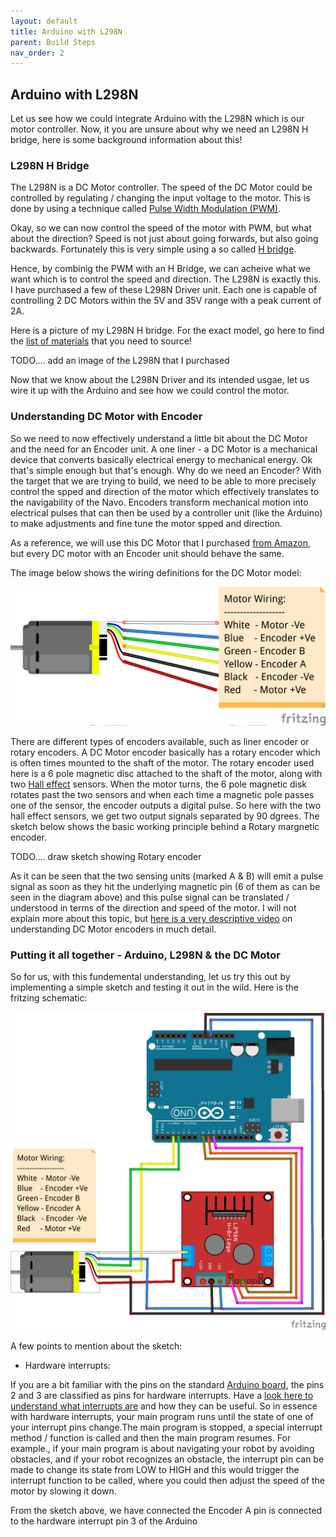 ```yaml
---
layout: default
title: Arduino with L298N
parent: Build Steps
nav_order: 2
---
```


## Arduino with L298N

Let us see how we could integrate Arduino with the L298N which is our motor controller. Now, it you are unsure about why we need an L298N H bridge, here is some background information about this!

### L298N H Bridge

The L298N is a DC Motor controller. The speed of the DC Motor could be controlled by regulating / changing the input voltage to the motor. This is done by using a technique called <a href="https://en.wikipedia.org/wiki/Pulse-width_modulation" target="_blank">Pulse Width Modulation (PWM)</a>.

Okay, so we can now control the speed of the motor with PWM, but what about the direction? Speed is not just about going forwards, but also going backwards. Fortunately this is very simple using a so called <a href="https://en.wikipedia.org/wiki/H-bridge" target="_blank">H bridge</a>.

Hence, by combinig the PWM with an H Bridge, we can acheive what we want which is to control the speed and direction. The L298N is exactly this. I have purchased a few of these L298N Driver unit. Each one is capable of controlling 2 DC Motors within the 5V and 35V range with a peak current of 2A.

Here is a picture of my L298N H bridge. For the exact model, go here to find the [list of materials](../hardware/) that you need to source!

TODO.... add an image of the L298N that I purchased

Now that we know about the L298N Driver and its intended usgae, let us wire it up with the Arduino and see how we could control the motor.

### Understanding DC Motor with Encoder

So we need to now effectively understand a little bit about the DC Motor and the need for an Encoder unit. A one liner - a DC Motor is a mechanical device that converts basically electrical energy to mechanical energy. Ok that's simple enough but that's enough. Why do we need an Encoder? With the target that we are trying to build, we need to be able to more precisely control the spped and direction of the motor which effectively translates to the navigability of the Navo. Encoders transform mechanical motion into electrical pulses that can then be used by a controller unit (like the Arduino) to make adjustments and fine tune the motor spped and direction. 

As a reference, we will use this DC Motor that I purchased <a href="https://tinyurl.com/ya3zlznr" target="_blank">from Amazon</a>, but every DC motor with an Encoder unit should behave the same. 

The image below shows the wiring definitions for the DC Motor model:

![dc-motor-wiring](../assets/images/motor/dc-motor-wiring.png)

There are different types of encoders available, such as liner encoder or rotary encoders. A DC Motor encoder basically has a rotary encoder which is often times mounted to the shaft of the motor. The rotary encoder used here is a 6 pole magnetic disc attached to the shaft of the motor, along with two <a href="https://en.wikipedia.org/wiki/Hall_effect" target="_blank">Hall effect</a> sensors. When the motor turns, the 6 pole magnetic disk rotates past the two sensors and when each time a magnetic pole passes one of the sensor, the encoder outputs a digital pulse. So here with the two hall effect sensors, we get two output signals separated by 90 dgrees. The sketch below shows the basic working principle behind a Rotary margnetic encoder. 

TODO.... draw sketch showing Rotary encoder

As it can be seen that the two sensing units (marked A & B) will emit a pulse signal as soon as they hit the underlying magnetic pin (6 of them as can be seen in the diagram above) and this pulse signal can be translated / understood in terms of the direction and speed of the motor. I will not explain more about this topic, but <a href="https://www.youtube.com/watch?v=dMBrR4gDi3s" target="_blank">here is a very descriptive video</a> on understanding DC Motor encoders in much detail. 

### Putting it all together - Arduino, L298N & the DC Motor

So for us, with this fundemental understanding, let us try this out by implementing a simple sketch and testing it out in the wild. Here is the fritzing schematic:

![arduino-h-bridge](../assets/images/arduino/arduino-h-bridge-motor.png)

A few points to mention about the sketch:

* Hardware interrupts:

If you are a bit familiar with the pins on the standard <a href="https://www.arduino.cc/en/reference/board" target="_blank">Arduino board</a>, the pins 2 and 3 are classified as pins for hardware interrupts. Have a <a href="https://playground.arduino.cc/Code/Interrupts/" target="_blank">look here to understand what interrupts are</a> and how they can be useful. So in essence with hardware interrupts, your main program runs until the state of one of your interrupt pins change.The main program is stopped, a special interrupt method / function is called and then the main program resumes. For example., if your main program is about navigating your robot by avoiding obstacles, and if your robot recognizes an obstacle, the interrupt pin can be made to change its state from LOW to HIGH and this would trigger the interrupt function to be called, where you could then adjust the speed of the motor by slowing it down.

From the sketch above, we have connected the Encoder A pin is connected to the hardware interrupt pin 3 of the Arduino

